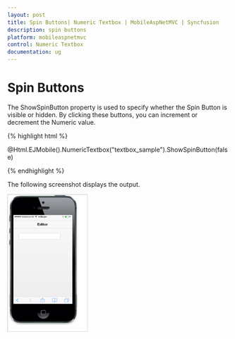 ```yaml
---
layout: post
title: Spin Buttons| Numeric Textbox | MobileAspNetMVC | Syncfusion
description: spin buttons
platform: mobileaspnetmvc
control: Numeric Textbox
documentation: ug
---
```


# Spin Buttons

The ShowSpinButton property is used to specify whether the Spin Button is visible or hidden. By clicking these buttons, you can increment or decrement the Numeric value.

{% highlight html %}

@Html.EJMobile().NumericTextbox("textbox_sample").ShowSpinButton(false)

{% endhighlight %}

The following screenshot displays the output.

![](Spin-Buttons_images/Spin-Buttons_img1.png)





